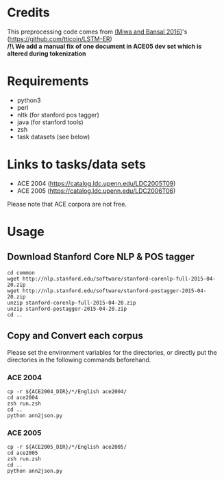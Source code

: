 # Credits
This preprocessing code comes from [(Miwa and Bansal 2016)](https://www.aclweb.org/anthology/P16-1105.pdf)'s (<https://github.com/tticoin/LSTM-ER>)  
**/!\ We add a manual fix of one document in ACE05 dev set which is altered during tokenization**


# Requirements

* python3
* perl
* nltk (for stanford pos tagger)
* java (for stanford tools)
* zsh
* task datasets (see below)

# Links to tasks/data sets

* ACE 2004 (https://catalog.ldc.upenn.edu/LDC2005T09)
* ACE 2005 (https://catalog.ldc.upenn.edu/LDC2006T06)

Please note that ACE corpora are not free.

# Usage

## Download Stanford Core NLP & POS tagger

```
cd common
wget http://nlp.stanford.edu/software/stanford-corenlp-full-2015-04-20.zip
wget http://nlp.stanford.edu/software/stanford-postagger-2015-04-20.zip
unzip stanford-corenlp-full-2015-04-20.zip
unzip stanford-postagger-2015-04-20.zip
cd ..
```

## Copy and Convert each corpus 
Please set the environment variables for the directories, or directly put the directories in the following commands beforehand.

### ACE 2004

```
cp -r ${ACE2004_DIR}/*/English ace2004/
cd ace2004
zsh run.zsh
cd ..
python ann2json.py
```

### ACE 2005

```
cp -r ${ACE2005_DIR}/*/English ace2005/
cd ace2005
zsh run.zsh
cd ..
python ann2json.py
```
